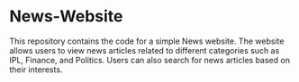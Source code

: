 # News-Website
This repository contains the code for a simple News website. The website allows users to view news articles related to different categories such as IPL, Finance, and Politics. Users can also search for news articles based on their interests.
